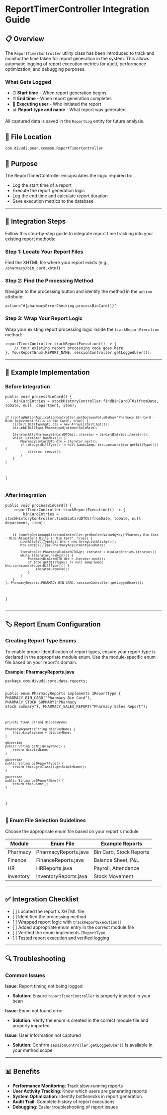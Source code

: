 <html>
<body>
<!--StartFragment--><html><head></head><body><h1>ReportTimerController Integration Guide</h1>
<h2>📋 Overview</h2>
<p>The <code>ReportTimerController</code> utility class has been introduced to track and monitor the time taken for report generation in the system. This allows automatic logging of report execution metrics for audit, performance optimization, and debugging purposes.</p>
<h3>What Gets Logged</h3>
<ul>
<li>⏰ <strong>Start time</strong> - When report generation begins</li>
<li>⏰ <strong>End time</strong> - When report generation completes</li>
<li>👤 <strong>Executing user</strong> - Who initiated the report</li>
<li>📊 <strong>Report type and name</strong> - What report was generated</li>
</ul>
<p>All captured data is saved in the <code>ReportLog</code> entity for future analysis.</p>
<h2>📁 File Location</h2>
<pre><code>com.divudi.bean.common.ReportTimerController
</code></pre>
<h2>🎯 Purpose</h2>
<p>The ReportTimerController encapsulates the logic required to:</p>
<ul>
<li>Log the start time of a report</li>
<li>Execute the report generation logic</li>
<li>Log the end time and calculate report duration</li>
<li>Save execution metrics to the database</li>
</ul>
<hr>
<h2>🔧 Integration Steps</h2>
<p>Follow this step-by-step guide to integrate report time tracking into your existing report methods:</p>
<h3>Step 1: Locate Your Report Files</h3>
<p>Find the XHTML file where your report exists (e.g., <code>/pharmacy/bin_card.xhtml</code>)</p>
<h3>Step 2: Find the Processing Method</h3>
<p>Navigate to the processing button and identify the method in the <code>action</code> attribute:</p>
<pre><code class="language-xhtml">action="#{pharmacyErrorChecking.processBinCard()}"
</code></pre>
<h3>Step 3: Wrap Your Report Logic</h3>
<p>Wrap your existing report processing logic inside the <code>trackReportExecution</code> method:</p>
<pre><code class="language-java">reportTimerController.trackReportExecution(() -&gt; {
    // Your existing report processing code goes here
}, YourReportEnum.REPORT_NAME, sessionController.getLoggedUser());
</code></pre>
<hr>
<h2>📝 Example Implementation</h2>
<h3>Before Integration</h3>
<pre><code class="language-java">public void processBinCard() {
    binCardEntries = stockHistoryController.findBinCardDTOs(fromDate, toDate, null, department, item);
    
    if (configOptionApplicationController.getBooleanValueByKey("Pharmacy Bin Card - Hide Adjustment Bills in Bin Card", true)) {
        List&lt;BillType&gt; bts = new ArrayList&lt;&gt;();
        bts.add(BillType.PharmacyAdjustmentSaleRate);
        
        Iterator&lt;PharmacyBinCardDTO&gt; iterator = binCardEntries.iterator();
        while (iterator.hasNext()) {
            PharmacyBinCardDTO dto = iterator.next();
            if (dto.getBillType() != null &amp;&amp; bts.contains(dto.getBillType())) {
                iterator.remove();
            }
        }
    }
}
</code></pre>
<h3>After Integration</h3>
<pre><code class="language-java">public void processBinCard() {
    reportTimerController.trackReportExecution(() -&gt; {
        binCardEntries = stockHistoryController.findBinCardDTOs(fromDate, toDate, null, department, item);
        
        if (configOptionApplicationController.getBooleanValueByKey("Pharmacy Bin Card - Hide Adjustment Bills in Bin Card", true)) {
            List&lt;BillType&gt; bts = new ArrayList&lt;&gt;();
            bts.add(BillType.PharmacyAdjustmentSaleRate);
            
            Iterator&lt;PharmacyBinCardDTO&gt; iterator = binCardEntries.iterator();
            while (iterator.hasNext()) {
                PharmacyBinCardDTO dto = iterator.next();
                if (dto.getBillType() != null &amp;&amp; bts.contains(dto.getBillType())) {
                    iterator.remove();
                }
            }
        }
    }, PharmacyReports.PHARMACY_BIN_CARD, sessionController.getLoggedUser());
}
</code></pre>
<hr>
<h2>🏷️ Report Enum Configuration</h2>
<h3>Creating Report Type Enums</h3>
<p>To enable proper identification of report types, ensure your report type is declared in the appropriate module enum. Use the module-specific enum file based on your report's domain.</p>
<p><strong>Example: PharmacyReports.java</strong></p>
<pre><code class="language-java">package com.divudi.core.data.reports;

public enum PharmacyReports implements IReportType {
    PHARMACY_BIN_CARD("Pharmacy Bin Card"),
    PHARMACY_STOCK_SUMMARY("Pharmacy Stock Summary"),
    PHARMACY_SALES_REPORT("Pharmacy Sales Report");
    
    private final String displayName;
    
    PharmacyReports(String displayName) {
        this.displayName = displayName;
    }
    
    @Override
    public String getDisplayName() {
        return displayName;
    }
    
    @Override
    public String getReportType() {
        return this.getClass().getSimpleName();
    }
    
    @Override
    public String getReportName() {
        return this.name();
    }
}
</code></pre>
<h3>📂 Enum File Selection Guidelines</h3>
<p>Choose the appropriate enum file based on your report's module:</p>

Module | Enum File | Example Reports
-- | -- | --
Pharmacy | PharmacyReports.java | Bin Card, Stock Reports
Finance | FinanceReports.java | Balance Sheet, P&L
HR | HRReports.java | Payroll, Attendance
Inventory | InventoryReports.java | Stock Movement


<hr>
<h2>✅ Integration Checklist</h2>
<ul>
<li>[ ] Located the report's XHTML file</li>
<li>[ ] Identified the processing method</li>
<li>[ ] Wrapped report logic with <code>trackReportExecution()</code></li>
<li>[ ] Added appropriate enum entry in the correct module file</li>
<li>[ ] Verified the enum implements <code>IReportType</code></li>
<li>[ ] Tested report execution and verified logging</li>
</ul>
<hr>
<h2>🔍 Troubleshooting</h2>
<h3>Common Issues</h3>
<p><strong>Issue</strong>: Report timing not being logged</p>
<ul>
<li><strong>Solution</strong>: Ensure <code>reportTimerController</code> is properly injected in your bean</li>
</ul>
<p><strong>Issue</strong>: Enum not found error</p>
<ul>
<li><strong>Solution</strong>: Verify the enum is created in the correct module file and properly imported</li>
</ul>
<p><strong>Issue</strong>: User information not captured</p>
<ul>
<li><strong>Solution</strong>: Confirm <code>sessionController.getLoggedUser()</code> is available in your method scope</li>
</ul>
<hr>
<h2>📊 Benefits</h2>
<ul>
<li><strong>Performance Monitoring</strong>: Track slow-running reports</li>
<li><strong>User Activity Tracking</strong>: Know which users are generating reports</li>
<li><strong>System Optimization</strong>: Identify bottlenecks in report generation</li>
<li><strong>Audit Trail</strong>: Complete history of report executions</li>
<li><strong>Debugging</strong>: Easier troubleshooting of report issues</li>
</ul></body></html><!--EndFragment-->
</body>
</html>